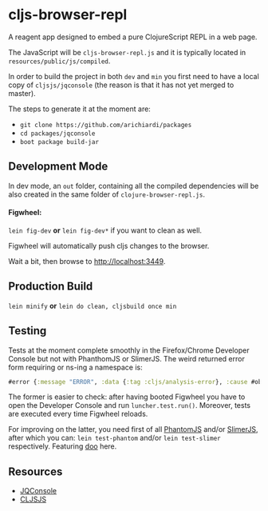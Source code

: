 # cljs-browser-repl

A reagent app designed to embed a pure ClojureScript REPL in a web page.

The JavaScript will be ```cljs-browser-repl.js``` and it is typically located in ```resources/public/js/compiled```.

In order to build the project in both ```dev``` and ```min``` you first need to have a local copy of ```cljsjs/jqconsole``` (the reason is that it has not yet merged to master).

The steps to generate it at the moment are:

* ```git clone https://github.com/arichiardi/packages```
* ```cd packages/jqconsole```
* ```boot package build-jar```


## Development Mode

In dev mode, an ```out``` folder, containing all the compiled dependencies will be also created in the same folder of ```clojure-browser-repl.js```.

#### Figwheel:

```lein fig-dev```  **or** ```lein fig-dev*``` if you want to clean as well.

Figwheel will automatically push cljs changes to the browser.

Wait a bit, then browse to [http://localhost:3449](http://localhost:3449).

## Production Build

```lein minify``` **or** ```lein do clean, cljsbuild once min```

## Testing

Tests at the moment complete smoothly in the Firefox/Chrome Developer Console but not with PhanthomJS or SlimerJS.
The weird returned error form requiring or ns-ing a namespace is:

``` clojure
#error {:message "ERROR", :data {:tag :cljs/analysis-error}, :cause #object[Error Error: Namespace "first.namespace" already declared.]}
```

The former is easier to check: after having booted Figwheel you have to open the Developer Console and run ```luncher.test.run()```. Moreover, tests are executed every time Figwheel reloads.

For improving on the latter, you need first of all [PhantomJS](https://github.com/ariya/phantomjs/) and/or [SlimerJS](http://slimerjs.org/), after which you can: ```lein test-phantom``` and/or ```lein test-slimer``` respectively. Featuring [doo](https://github.com/bensu/doo) here.

## Resources

 * [JQConsole](https://github.com/replit/jq-console)
 * [CLJSJS](https://github.com/cljsjs/packages)
